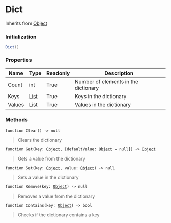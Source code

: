 # Dict
Inherits from [Object](../md/objects/Object.md)
### Initialization
```csharp
Dict()
```

### Properties
|Name|Type|Readonly|Description|
|---|---|---|---|
|Count|int|True|Number of elements in the dictionary|
|Keys|[List](../md/objects/List.md)|True|Keys in the dictionary|
|Values|[List](../md/objects/List.md)|True|Values in the dictionary|


### Methods
<pre class="language-typescript"><code class="lang-typescript">function Clear() -> null</code></pre>
> Clears the dictionary

<pre class="language-typescript"><code class="lang-typescript">function Get(key: <a data-footnote-ref href="#user-content-fn-Object">Object</a>, [defaultValue: <a data-footnote-ref href="#user-content-fn-Object">Object</a> = null]) -> <a data-footnote-ref href="#user-content-fn-Object">Object</a></code></pre>
> Gets a value from the dictionary

<pre class="language-typescript"><code class="lang-typescript">function Set(key: <a data-footnote-ref href="#user-content-fn-Object">Object</a>, value: <a data-footnote-ref href="#user-content-fn-Object">Object</a>) -> null</code></pre>
> Sets a value in the dictionary

<pre class="language-typescript"><code class="lang-typescript">function Remove(key: <a data-footnote-ref href="#user-content-fn-Object">Object</a>) -> null</code></pre>
> Removes a value from the dictionary

<pre class="language-typescript"><code class="lang-typescript">function Contains(key: <a data-footnote-ref href="#user-content-fn-Object">Object</a>) -> bool</code></pre>
> Checks if the dictionary contains a key


[^Camera]: [Camera](../md/static/Camera.md)
[^Character]: [Character](../md/objects/Character.md)
[^Collider]: [Collider](../md/objects/Collider.md)
[^Collision]: [Collision](../md/objects/Collision.md)
[^Color]: [Color](../md/objects/Color.md)
[^Convert]: [Convert](../md/static/Convert.md)
[^Cutscene]: [Cutscene](../md/static/Cutscene.md)
[^Dict]: [Dict](../md/objects/Dict.md)
[^Game]: [Game](../md/static/Game.md)
[^Human]: [Human](../md/objects/Human.md)
[^Input]: [Input](../md/static/Input.md)
[^Json]: [Json](../md/static/Json.md)
[^LineCastHitResult]: [LineCastHitResult](../md/objects/LineCastHitResult.md)
[^LineRenderer]: [LineRenderer](../md/objects/LineRenderer.md)
[^List]: [List](../md/objects/List.md)
[^Map]: [Map](../md/static/Map.md)
[^MapObject]: [MapObject](../md/objects/MapObject.md)
[^MapTargetable]: [MapTargetable](../md/objects/MapTargetable.md)
[^Math]: [Math](../md/static/Math.md)
[^Network]: [Network](../md/static/Network.md)
[^NetworkView]: [NetworkView](../md/objects/NetworkView.md)
[^PersistentData]: [PersistentData](../md/static/PersistentData.md)
[^Physics]: [Physics](../md/static/Physics.md)
[^Player]: [Player](../md/objects/Player.md)
[^Quaternion]: [Quaternion](../md/objects/Quaternion.md)
[^Random]: [Random](../md/objects/Random.md)
[^Range]: [Range](../md/objects/Range.md)
[^RoomData]: [RoomData](../md/static/RoomData.md)
[^Set]: [Set](../md/objects/Set.md)
[^Shifter]: [Shifter](../md/objects/Shifter.md)
[^String]: [String](../md/static/String.md)
[^Time]: [Time](../md/static/Time.md)
[^Titan]: [Titan](../md/objects/Titan.md)
[^Transform]: [Transform](../md/objects/Transform.md)
[^UI]: [UI](../md/static/UI.md)
[^Vector2]: [Vector2](../md/objects/Vector2.md)
[^Vector3]: [Vector3](../md/objects/Vector3.md)
[^Object]: [Object](../md/objects/Object.md)
[^Component]: [Component](../md/objects/Component.md)
